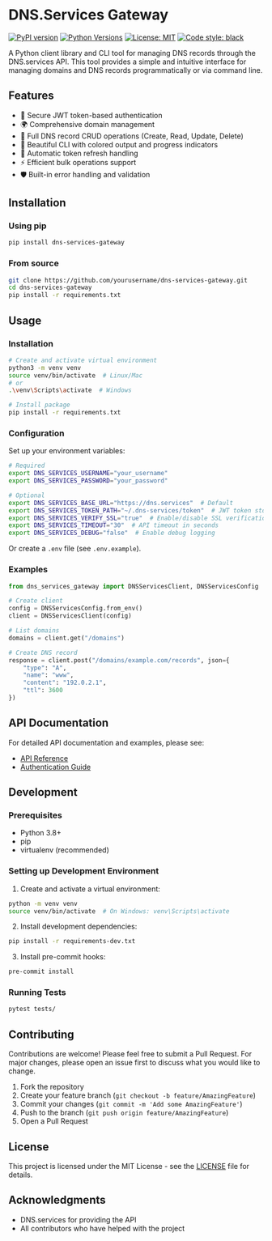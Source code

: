 # DNS.Services Gateway

[![PyPI version](https://badge.fury.io/py/dns-services-gateway.svg)](https://badge.fury.io/py/dns-services-gateway)
[![Python Versions](https://img.shields.io/pypi/pyversions/dns-services-gateway.svg)](https://pypi.org/project/dns-services-gateway/)
[![License: MIT](https://img.shields.io/badge/License-MIT-yellow.svg)](https://opensource.org/licenses/MIT)
[![Code style: black](https://img.shields.io/badge/code%20style-black-000000.svg)](https://github.com/psf/black)

A Python client library and CLI tool for managing DNS records through the DNS.services API. This tool provides a simple and intuitive interface for managing domains and DNS records programmatically or via command line.

## Features

- 🔐 Secure JWT token-based authentication
- 🌍 Comprehensive domain management
- 📝 Full DNS record CRUD operations (Create, Read, Update, Delete)
- 🎨 Beautiful CLI with colored output and progress indicators
- 🔄 Automatic token refresh handling
- ⚡ Efficient bulk operations support
- 🛡️ Built-in error handling and validation

## Installation

### Using pip

```bash
pip install dns-services-gateway
```

### From source

```bash
git clone https://github.com/yourusername/dns-services-gateway.git
cd dns-services-gateway
pip install -r requirements.txt
```

## Usage

### Installation

```bash
# Create and activate virtual environment
python3 -m venv venv
source venv/bin/activate  # Linux/Mac
# or
.\venv\Scripts\activate  # Windows

# Install package
pip install -r requirements.txt
```

### Configuration

Set up your environment variables:

```bash
# Required
export DNS_SERVICES_USERNAME="your_username"
export DNS_SERVICES_PASSWORD="your_password"

# Optional
export DNS_SERVICES_BASE_URL="https://dns.services"  # Default
export DNS_SERVICES_TOKEN_PATH="~/.dns-services/token"  # JWT token storage
export DNS_SERVICES_VERIFY_SSL="true"  # Enable/disable SSL verification
export DNS_SERVICES_TIMEOUT="30"  # API timeout in seconds
export DNS_SERVICES_DEBUG="false"  # Enable debug logging
```

Or create a `.env` file (see `.env.example`).

### Examples

```python
from dns_services_gateway import DNSServicesClient, DNSServicesConfig

# Create client
config = DNSServicesConfig.from_env()
client = DNSServicesClient(config)

# List domains
domains = client.get("/domains")

# Create DNS record
response = client.post("/domains/example.com/records", json={
    "type": "A",
    "name": "www",
    "content": "192.0.2.1",
    "ttl": 3600
})
```

## API Documentation

For detailed API documentation and examples, please see:
- [API Reference](docs/DNS_services_API_Reference.md)
- [Authentication Guide](docs/doc-api.md)

## Development

### Prerequisites

- Python 3.8+
- pip
- virtualenv (recommended)

### Setting up Development Environment

1. Create and activate a virtual environment:
```bash
python -m venv venv
source venv/bin/activate  # On Windows: venv\Scripts\activate
```

2. Install development dependencies:
```bash
pip install -r requirements-dev.txt
```

3. Install pre-commit hooks:
```bash
pre-commit install
```

### Running Tests

```bash
pytest tests/
```

## Contributing

Contributions are welcome! Please feel free to submit a Pull Request. For major changes, please open an issue first to discuss what you would like to change.

1. Fork the repository
2. Create your feature branch (`git checkout -b feature/AmazingFeature`)
3. Commit your changes (`git commit -m 'Add some AmazingFeature'`)
4. Push to the branch (`git push origin feature/AmazingFeature`)
5. Open a Pull Request

## License

This project is licensed under the MIT License - see the [LICENSE](LICENSE) file for details.

## Acknowledgments

- DNS.services for providing the API
- All contributors who have helped with the project
